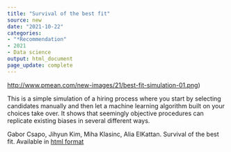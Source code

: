 ```yaml
---
title: "Survival of the best fit"
source: new
date: "2021-10-22"
categories:
- "*Recommendation"
- 2021
- Data science
output: html_document
page_update: complete
---
```


![]()http://www.pmean.com/new-images/21/best-fit-simulation-01.png)

<div class="notes">

This is a simple simulation of a hiring process where you start by selecting candidates manually and then let a machine learning algorithm built on your choices take over. It shows that seemingly objective procedures can replicate existing biases in several different ways.

Gabor Csapo, Jihyun Kim, Miha Klasinc, Alia ElKattan. Survival of the best fit. Available in [html format][csa1]

[csa1]: https://www.survivalofthebestfit.com/

</div>
